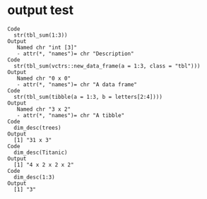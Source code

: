 # output test

    Code
      str(tbl_sum(1:3))
    Output
       Named chr "int [3]"
       - attr(*, "names")= chr "Description"
    Code
      str(tbl_sum(vctrs::new_data_frame(a = 1:3, class = "tbl")))
    Output
       Named chr "0 x 0"
       - attr(*, "names")= chr "A data frame"
    Code
      str(tbl_sum(tibble(a = 1:3, b = letters[2:4])))
    Output
       Named chr "3 x 2"
       - attr(*, "names")= chr "A tibble"
    Code
      dim_desc(trees)
    Output
      [1] "31 x 3"
    Code
      dim_desc(Titanic)
    Output
      [1] "4 x 2 x 2 x 2"
    Code
      dim_desc(1:3)
    Output
      [1] "3"

